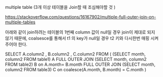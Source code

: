 multiple table (3개 이상 테이블을 Join할 때 조심해야할 것 )

https://stackoverflow.com/questions/16167902/multiple-full-outer-join-on-multiple-tables

아래와 같이 join하려는 테이블의 1번째 column 값이 null일 경우 join이 제대로 되지 않기 때문에, coalsesce를 통해서 t1 의 key가 null일 경우
t2 키와 다시한번 매핑 시켜주어야 한다.




SELECT  A.column2
        , B.column2
        , C.column2
FROM 
(
    (SELECT month, column2 FROM table1) A
    FULL OUTER JOIN
    (SELECT month, column2 FROM table2) B on A.month= B.month
    FULL OUTER JOIN 
    (SELECT month, column2 FROM table3) C on coalesce(A.month, B.month) = C.month
)
